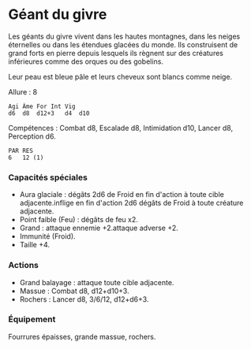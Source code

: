 # Géant du givre

Les géants du givre vivent dans les hautes montagnes, dans les neiges éternelles ou dans les étendues glacées du monde. Ils construisent de grand forts en pierre depuis lesquels ils règnent sur des créatures inférieures comme des orques ou des gobelins.

Leur peau est bleue pâle et leurs cheveux sont blancs comme neige.
 
Allure : 8

	Agi	Âme	For	Int	Vig
	d6	d8	d12+3	d4	d10

Compétences : Combat d8, Escalade d8, Intimidation d10, Lancer d8, Perception d6.

	PAR	RES
	6	12 (1)

### Capacités spéciales
- Aura glaciale : dégâts 2d6 de Froid en fin d'action à toute cible adjacente.inflige en fin d'action 2d6 dégâts de Froid à toute créature adjacente.
- Point faible (Feu) : dégâts de feu x2.
- Grand : attaque ennemie +2.attaque adverse +2.
- Immunité (Froid).
- Taille +4.

### Actions
- Grand balayage : attaque toute cible adjacente.
- Massue : Combat d8, d12+d10+3.
- Rochers : Lancer d8, 3/6/12, d12+d6+3.

### Équipement
Fourrures épaisses, grande massue, rochers.
